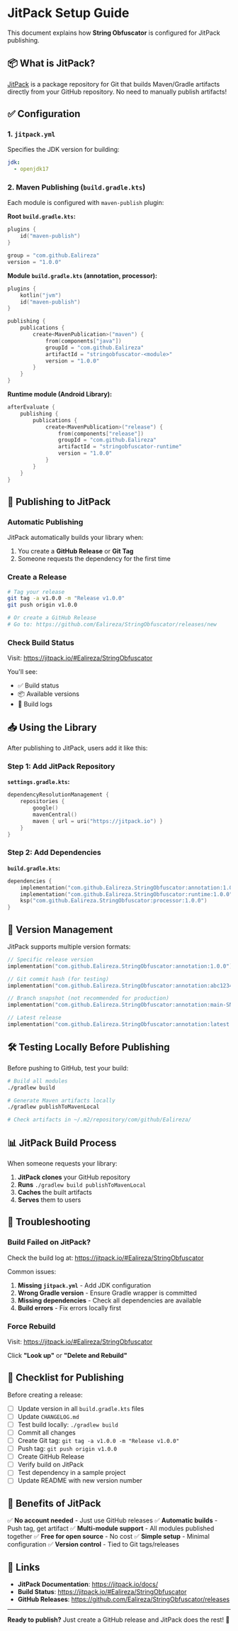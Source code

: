 # JitPack Setup Guide

This document explains how **String Obfuscator** is configured for JitPack publishing.

## 📦 What is JitPack?

[JitPack](https://jitpack.io) is a package repository for Git that builds Maven/Gradle artifacts directly from your GitHub repository. No need to manually publish artifacts!

## ✅ Configuration

### 1. `jitpack.yml`

Specifies the JDK version for building:

```yaml
jdk:
  - openjdk17
```

### 2. Maven Publishing (`build.gradle.kts`)

Each module is configured with `maven-publish` plugin:

**Root `build.gradle.kts`:**
```kotlin
plugins {
    id("maven-publish")
}

group = "com.github.Ealireza"
version = "1.0.0"
```

**Module `build.gradle.kts` (annotation, processor):**
```kotlin
plugins {
    kotlin("jvm")
    id("maven-publish")
}

publishing {
    publications {
        create<MavenPublication>("maven") {
            from(components["java"])
            groupId = "com.github.Ealireza"
            artifactId = "stringobfuscator-<module>"
            version = "1.0.0"
        }
    }
}
```

**Runtime module (Android Library):**
```kotlin
afterEvaluate {
    publishing {
        publications {
            create<MavenPublication>("release") {
                from(components["release"])
                groupId = "com.github.Ealireza"
                artifactId = "stringobfuscator-runtime"
                version = "1.0.0"
            }
        }
    }
}
```

## 🚀 Publishing to JitPack

### Automatic Publishing

JitPack automatically builds your library when:

1. You create a **GitHub Release** or **Git Tag**
2. Someone requests the dependency for the first time

### Create a Release

```bash
# Tag your release
git tag -a v1.0.0 -m "Release v1.0.0"
git push origin v1.0.0

# Or create a GitHub Release
# Go to: https://github.com/Ealireza/StringObfuscator/releases/new
```

### Check Build Status

Visit: https://jitpack.io/#Ealireza/StringObfuscator

You'll see:
- ✅ Build status
- 📦 Available versions
- 📝 Build logs

## 📥 Using the Library

After publishing to JitPack, users add it like this:

### Step 1: Add JitPack Repository

**`settings.gradle.kts`:**
```kotlin
dependencyResolutionManagement {
    repositories {
        google()
        mavenCentral()
        maven { url = uri("https://jitpack.io") }
    }
}
```

### Step 2: Add Dependencies

**`build.gradle.kts`:**
```kotlin
dependencies {
    implementation("com.github.Ealireza.StringObfuscator:annotation:1.0.0")
    implementation("com.github.Ealireza.StringObfuscator:runtime:1.0.0")
    ksp("com.github.Ealireza.StringObfuscator:processor:1.0.0")
}
```

## 🔄 Version Management

JitPack supports multiple version formats:

```kotlin
// Specific release version
implementation("com.github.Ealireza.StringObfuscator:annotation:1.0.0")

// Git commit hash (for testing)
implementation("com.github.Ealireza.StringObfuscator:annotation:abc1234")

// Branch snapshot (not recommended for production)
implementation("com.github.Ealireza.StringObfuscator:annotation:main-SNAPSHOT")

// Latest release
implementation("com.github.Ealireza.StringObfuscator:annotation:latest.release")
```

## 🛠️ Testing Locally Before Publishing

Before pushing to GitHub, test your build:

```bash
# Build all modules
./gradlew build

# Generate Maven artifacts locally
./gradlew publishToMavenLocal

# Check artifacts in ~/.m2/repository/com/github/Ealireza/
```

## 📊 JitPack Build Process

When someone requests your library:

1. **JitPack clones** your GitHub repository
2. **Runs** `./gradlew build publishToMavenLocal`
3. **Caches** the built artifacts
4. **Serves** them to users

## 🐛 Troubleshooting

### Build Failed on JitPack?

Check the build log at: https://jitpack.io/#Ealireza/StringObfuscator

Common issues:

1. **Missing `jitpack.yml`** - Add JDK configuration
2. **Wrong Gradle version** - Ensure Gradle wrapper is committed
3. **Missing dependencies** - Check all dependencies are available
4. **Build errors** - Fix errors locally first

### Force Rebuild

Visit: https://jitpack.io/#Ealireza/StringObfuscator

Click **"Look up"** or **"Delete and Rebuild"**

## 📝 Checklist for Publishing

Before creating a release:

- [ ] Update version in all `build.gradle.kts` files
- [ ] Update `CHANGELOG.md`
- [ ] Test build locally: `./gradlew build`
- [ ] Commit all changes
- [ ] Create Git tag: `git tag -a v1.0.0 -m "Release v1.0.0"`
- [ ] Push tag: `git push origin v1.0.0`
- [ ] Create GitHub Release
- [ ] Verify build on JitPack
- [ ] Test dependency in a sample project
- [ ] Update README with new version number

## 🎉 Benefits of JitPack

✅ **No account needed** - Just use GitHub releases
✅ **Automatic builds** - Push tag, get artifact
✅ **Multi-module support** - All modules published together
✅ **Free for open source** - No cost
✅ **Simple setup** - Minimal configuration
✅ **Version control** - Tied to Git tags/releases

## 🔗 Links

- **JitPack Documentation**: https://jitpack.io/docs/
- **Build Status**: https://jitpack.io/#Ealireza/StringObfuscator
- **GitHub Releases**: https://github.com/Ealireza/StringObfuscator/releases

---

**Ready to publish?** Just create a GitHub release and JitPack does the rest! 🚀
